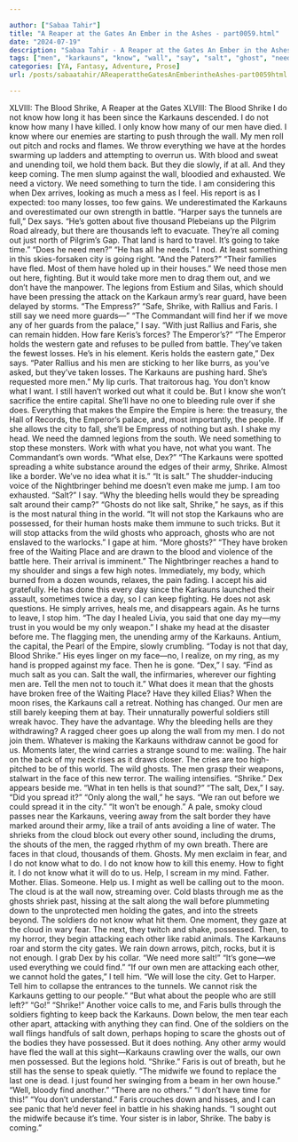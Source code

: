 ```yaml
---

author: ["Sabaa Tahir"]
title: "A Reaper at the Gates An Ember in the Ashes - part0059.html"
date: "2024-07-19"
description: "Sabaa Tahir - A Reaper at the Gates An Ember in the Ashes"
tags: ["men", "karkauns", "know", "wall", "say", "salt", "ghost", "need", "dex", "shrike", "gate", "still", "blood", "hold", "army", "faris", "like", "one", "day", "cloud", "u", "battle", "city", "fighting", "would"]
categories: [YA, Fantasy, Adventure, Prose]
url: /posts/sabaatahir/AReaperattheGatesAnEmberintheAshes-part0059html

---
```



XLVIII: The Blood Shrike, A Reaper at the Gates
XLVIII: The Blood Shrike
I do not know how long it has been since the Karkauns descended. I do not know how many I have killed. I only know how many of our men have died. I know where our enemies are starting to push through the wall.
My men roll out pitch and rocks and flames. We throw everything we have at the hordes swarming up ladders and attempting to overrun us. With blood and sweat and unending toil, we hold them back. But they die slowly, if at all. And they keep coming.
The men slump against the wall, bloodied and exhausted. We need a victory. We need something to turn the tide.
I am considering this when Dex arrives, looking as much a mess as I feel. His report is as I expected: too many losses, too few gains. We underestimated the Karkauns and overestimated our own strength in battle.
“Harper says the tunnels are full,” Dex says. “He’s gotten about five thousand Plebeians up the Pilgrim Road already, but there are thousands left to evacuate. They’re all coming out just north of Pilgrim’s Gap. That land is hard to travel. It’s going to take time.”
“Does he need men?”
“He has all he needs.”
I nod. At least something in this skies-forsaken city is going right. “And the Paters?”
“Their families have fled. Most of them have holed up in their houses.”
We need those men out here, fighting. But it would take more men to drag them out, and we don’t have the manpower. The legions from Estium and Silas, which should have been pressing the attack on the Karkaun army’s rear guard, have been delayed by storms.
“The Empress?”
“Safe, Shrike, with Rallius and Faris. I still say we need more guards—”
“The Commandant will find her if we move any of her guards from the palace,” I say. “With just Rallius and Faris, she can remain hidden. How fare Keris’s forces? The Emperor’s?”
“The Emperor holds the western gate and refuses to be pulled from battle. They’ve taken the fewest losses. He’s in his element. Keris holds the eastern gate,” Dex says. “Pater Rallius and his men are sticking to her like burrs, as you’ve asked, but they’ve taken losses. The Karkauns are pushing hard. She’s requested more men.”
My lip curls. That traitorous hag. You don’t know what I want. I still haven’t worked out what it could be. But I know she won’t sacrifice the entire capital. She’ll have no one to bleeding rule over if she does. Everything that makes the Empire the Empire is here: the treasury, the Hall of Records, the Emperor’s palace, and, most importantly, the people. If she allows the city to fall, she’ll be Empress of nothing but ash.
I shake my head. We need the damned legions from the south. We need something to stop these monsters.
Work with what you have, not what you want. The Commandant’s own words. “What else, Dex?”
“The Karkauns were spotted spreading a white substance around the edges of their army, Shrike. Almost like a border. We’ve no idea what it is.”
“It is salt.” The shudder-inducing voice of the Nightbringer behind me doesn’t even make me jump. I am too exhausted.
“Salt?” I say. “Why the bleeding hells would they be spreading salt around their camp?”
“Ghosts do not like salt, Shrike,” he says, as if this is the most natural thing in the world. “It will not stop the Karkauns who are possessed, for their human hosts make them immune to such tricks. But it will stop attacks from the wild ghosts who approach, ghosts who are not enslaved to the warlocks.”
I gape at him. “More ghosts?”
“They have broken free of the Waiting Place and are drawn to the blood and violence of the battle here. Their arrival is imminent.”
The Nightbringer reaches a hand to my shoulder and sings a few high notes. Immediately, my body, which burned from a dozen wounds, relaxes, the pain fading. I accept his aid gratefully. He has done this every day since the Karkauns launched their assault, sometimes twice a day, so I can keep fighting. He does not ask questions. He simply arrives, heals me, and disappears again.
As he turns to leave, I stop him. “The day I healed Livia, you said that one day my—my trust in you would be my only weapon.” I shake my head at the disaster before me. The flagging men, the unending army of the Karkauns. Antium, the capital, the Pearl of the Empire, slowly crumbling.
“Today is not that day, Blood Shrike.” His eyes linger on my face—no, I realize, on my ring, as my hand is propped against my face. Then he is gone.
“Dex,” I say. “Find as much salt as you can. Salt the wall, the infirmaries, wherever our fighting men are. Tell the men not to touch it.” What does it mean that the ghosts have broken free of the Waiting Place? Have they killed Elias?
When the moon rises, the Karkauns call a retreat. Nothing has changed. Our men are still barely keeping them at bay. Their unnaturally powerful soldiers still wreak havoc. They have the advantage. Why the bleeding hells are they withdrawing?
A ragged cheer goes up along the wall from my men. I do not join them. Whatever is making the Karkauns withdraw cannot be good for us.
Moments later, the wind carries a strange sound to me: wailing. The hair on the back of my neck rises as it draws closer. The cries are too high-pitched to be of this world. The wild ghosts.
The men grasp their weapons, stalwart in the face of this new terror. The wailing intensifies.
“Shrike.” Dex appears beside me. “What in ten hells is that sound?”
“The salt, Dex,” I say. “Did you spread it?”
“Only along the wall,” he says. “We ran out before we could spread it in the city.”
“It won’t be enough.” A pale, smoky cloud passes near the Karkauns, veering away from the salt border they have marked around their army, like a trail of ants avoiding a line of water.
The shrieks from the cloud block out every other sound, including the drums, the shouts of the men, the ragged rhythm of my own breath. There are faces in that cloud, thousands of them.
Ghosts.
My men exclaim in fear, and I do not know what to do. I do not know how to kill this enemy. How to fight it. I do not know what it will do to us. Help, I scream in my mind. Father. Mother. Elias. Someone. Help us. I might as well be calling out to the moon.
The cloud is at the wall now, streaming over. Cold blasts through me as the ghosts shriek past, hissing at the salt along the wall before plummeting down to the unprotected men holding the gates, and into the streets beyond.
The soldiers do not know what hit them. One moment, they gaze at the cloud in wary fear. The next, they twitch and shake, possessed. Then, to my horror, they begin attacking each other like rabid animals.
The Karkauns roar and storm the city gates. We rain down arrows, pitch, rocks, but it is not enough.
I grab Dex by his collar. “We need more salt!”
“It’s gone—we used everything we could find.”
“If our own men are attacking each other, we cannot hold the gates,” I tell him. “We will lose the city. Get to Harper. Tell him to collapse the entrances to the tunnels. We cannot risk the Karkauns getting to our people.”
“But what about the people who are still left?”
“Go!”
“Shrike!” Another voice calls to me, and Faris bulls through the soldiers fighting to keep back the Karkauns. Down below, the men tear each other apart, attacking with anything they can find. One of the soldiers on the wall flings handfuls of salt down, perhaps hoping to scare the ghosts out of the bodies they have possessed. But it does nothing.
Any other army would have fled the wall at this sight—Karkauns crawling over the walls, our own men possessed. But the legions hold.
“Shrike.” Faris is out of breath, but he still has the sense to speak quietly. “The midwife we found to replace the last one is dead. I just found her swinging from a beam in her own house.”
“Well, bloody find another.”
“There are no others.”
“I don’t have time for this!”
“You don’t understand.” Faris crouches down and hisses, and I can see panic that he’d never feel in battle in his shaking hands. “I sought out the midwife because it’s time. Your sister is in labor, Shrike. The baby is coming.”
